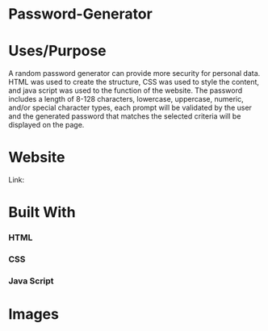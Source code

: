 # Password-Generator
# Uses/Purpose
A random password generator can provide more security for personal data. HTML was used to create the structure, CSS was used to style the content, and java script was used to the function of the website. The password includes a length of 8-128 characters, lowercase, uppercase, numeric, and/or special character types, each prompt will be validated by the user and the generated password that matches the selected criteria will be displayed on the page.
# Website
Link:
# Built With
### HTML
### CSS
### Java Script
# Images 
